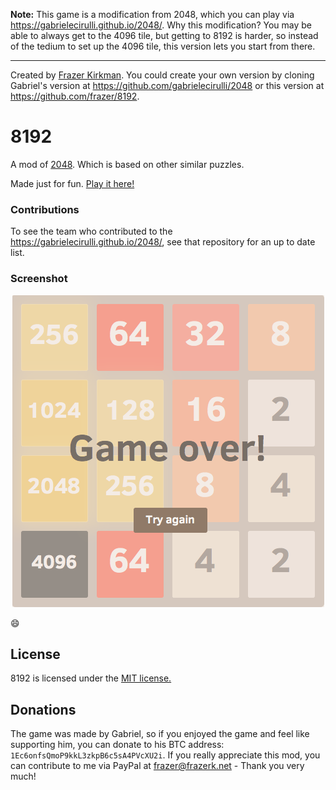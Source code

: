  <strong class="important">Note:</strong> This game is a modification from 2048, which you can play via <a href="https://gabrielecirulli.github.io/2048/">https://gabrielecirulli.github.io/2048/</a>.  Why this modification? You may be able to always get to the 4096 tile, but getting to 8192 is harder, so instead of the tedium to set up the 4096 tile, this version lets you start from there.
    </p>
    <hr>
    <p>
    Created by <a href="http://frazerk.net" target="_blank">Frazer Kirkman</a>. You could create your own version by cloning Gabriel's version at <a href="https://github.com/gabrielecirulli/2048">https://github.com/gabrielecirulli/2048</a> or this version at <a href="https://github.com/frazer/8192">https://github.com/frazer/8192</a>.

# 8192
A mod of [2048](https://gabrielecirulli.github.io/2048/). Which is based on other similar puzzles.

Made just for fun. [Play it here!](http://frazer.github.io/8192/)


### Contributions

To see the team who contributed to the https://gabrielecirulli.github.io/2048/, see that repository for an up to date list. 

### Screenshot

<p align="center">
  <img src="gameBoard.png" alt="Screenshot"/>
</p>

:smile:


## License
8192 is licensed under the [MIT license.](https://github.com/frazer/8192/blob/master/LICENSE.txt)

## Donations
The game was made by Gabriel, so if you enjoyed the game and feel like supporting him, you can donate to his BTC address: `1Ec6onfsQmoP9kkL3zkpB6c5sA4PVcXU2i`. If you really appreciate this mod, you can contribute to me via PayPal at frazer@frazerk.net - Thank you very much!
